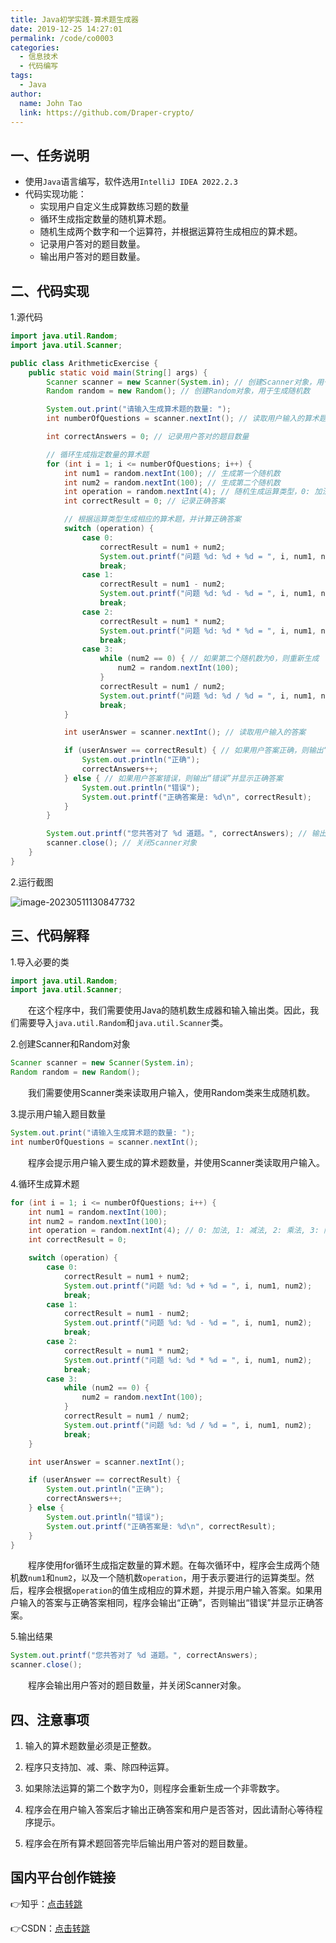 ```yaml
---
title: Java初学实践-算术题生成器
date: 2019-12-25 14:27:01
permalink: /code/co0003
categories: 
  - 信息技术
  - 代码编写
tags: 
  - Java
author: 
  name: John Tao
  link: https://github.com/Draper-crypto/
---
```

## 一、任务说明

- 使用`Java`语言编写，软件选用`IntelliJ IDEA 2022.2.3`
- 代码实现功能：
  - 实现用户自定义生成算数练习题的数量<!-- more -->
  - 循环生成指定数量的随机算术题。
  - 随机生成两个数字和一个运算符，并根据运算符生成相应的算术题。
  - 记录用户答对的题目数量。
  - 输出用户答对的题目数量。

## 二、代码实现

1.源代码

```java
import java.util.Random;
import java.util.Scanner;

public class ArithmeticExercise {
    public static void main(String[] args) {
        Scanner scanner = new Scanner(System.in); // 创建Scanner对象，用于读取用户输入
        Random random = new Random(); // 创建Random对象，用于生成随机数

        System.out.print("请输入生成算术题的数量: ");
        int numberOfQuestions = scanner.nextInt(); // 读取用户输入的算术题数量

        int correctAnswers = 0; // 记录用户答对的题目数量

        // 循环生成指定数量的算术题
        for (int i = 1; i <= numberOfQuestions; i++) {
            int num1 = random.nextInt(100); // 生成第一个随机数
            int num2 = random.nextInt(100); // 生成第二个随机数
            int operation = random.nextInt(4); // 随机生成运算类型，0: 加法, 1: 减法, 2: 乘法, 3: 除法
            int correctResult = 0; // 记录正确答案

            // 根据运算类型生成相应的算术题，并计算正确答案
            switch (operation) {
                case 0:
                    correctResult = num1 + num2;
                    System.out.printf("问题 %d: %d + %d = ", i, num1, num2);
                    break;
                case 1:
                    correctResult = num1 - num2;
                    System.out.printf("问题 %d: %d - %d = ", i, num1, num2);
                    break;
                case 2:
                    correctResult = num1 * num2;
                    System.out.printf("问题 %d: %d * %d = ", i, num1, num2);
                    break;
                case 3:
                    while (num2 == 0) { // 如果第二个随机数为0，则重新生成
                        num2 = random.nextInt(100);
                    }
                    correctResult = num1 / num2;
                    System.out.printf("问题 %d: %d / %d = ", i, num1, num2);
                    break;
            }

            int userAnswer = scanner.nextInt(); // 读取用户输入的答案

            if (userAnswer == correctResult) { // 如果用户答案正确，则输出“正确”并增加答对的题目数量
                System.out.println("正确");
                correctAnswers++;
            } else { // 如果用户答案错误，则输出“错误”并显示正确答案
                System.out.println("错误");
                System.out.printf("正确答案是: %d\n", correctResult);
            }
        }

        System.out.printf("您共答对了 %d 道题。", correctAnswers); // 输出用户答对的题目数量
        scanner.close(); // 关闭Scanner对象
    }
}
```

2.运行截图

![image-20230511130847732](https://typora-img-1301299232.cos.ap-shanghai.myqcloud.com/img/202305111308882.png)

## 三、代码解释

1.导入必要的类

```java
import java.util.Random;
import java.util.Scanner;
```

&emsp;&emsp;在这个程序中，我们需要使用Java的随机数生成器和输入输出类。因此，我们需要导入`java.util.Random`和`java.util.Scanner`类。

2.创建Scanner和Random对象

```java
Scanner scanner = new Scanner(System.in);
Random random = new Random();
```

&emsp;&emsp;我们需要使用Scanner类来读取用户输入，使用Random类来生成随机数。

3.提示用户输入题目数量

```java
System.out.print("请输入生成算术题的数量: ");
int numberOfQuestions = scanner.nextInt();
```

&emsp;&emsp;程序会提示用户输入要生成的算术题数量，并使用Scanner类读取用户输入。

4.循环生成算术题

```java
for (int i = 1; i <= numberOfQuestions; i++) {
    int num1 = random.nextInt(100);
    int num2 = random.nextInt(100);
    int operation = random.nextInt(4); // 0: 加法, 1: 减法, 2: 乘法, 3: 除法
    int correctResult = 0;

    switch (operation) {
        case 0:
            correctResult = num1 + num2;
            System.out.printf("问题 %d: %d + %d = ", i, num1, num2);
            break;
        case 1:
            correctResult = num1 - num2;
            System.out.printf("问题 %d: %d - %d = ", i, num1, num2);
            break;
        case 2:
            correctResult = num1 * num2;
            System.out.printf("问题 %d: %d * %d = ", i, num1, num2);
            break;
        case 3:
            while (num2 == 0) {
                num2 = random.nextInt(100);
            }
            correctResult = num1 / num2;
            System.out.printf("问题 %d: %d / %d = ", i, num1, num2);
            break;
    }

    int userAnswer = scanner.nextInt();

    if (userAnswer == correctResult) {
        System.out.println("正确");
        correctAnswers++;
    } else {
        System.out.println("错误");
        System.out.printf("正确答案是: %d\n", correctResult);
    }
}
```

&emsp;&emsp;程序使用for循环生成指定数量的算术题。在每次循环中，程序会生成两个随机数`num1`和`num2`，以及一个随机数`operation`，用于表示要进行的运算类型。然后，程序会根据`operation`的值生成相应的算术题，并提示用户输入答案。如果用户输入的答案与正确答案相同，程序会输出“正确”，否则输出“错误”并显示正确答案。

5.输出结果

```java
System.out.printf("您共答对了 %d 道题。", correctAnswers);
scanner.close();
```

&emsp;&emsp;程序会输出用户答对的题目数量，并关闭Scanner对象。

## 四、注意事项

1. 输入的算术题数量必须是正整数。

2. 程序只支持加、减、乘、除四种运算。

3. 如果除法运算的第二个数字为0，则程序会重新生成一个非零数字。

4. 程序会在用户输入答案后才输出正确答案和用户是否答对，因此请耐心等待程序提示。

5. 程序会在所有算术题回答完毕后输出用户答对的题目数量。


## 国内平台创作链接

👉知乎：[点击转跳](https://zhuanlan.zhihu.com/p/628569915)

👉CSDN：[点击转跳](https://blog.csdn.net/Suprman88/article/details/130619639)
